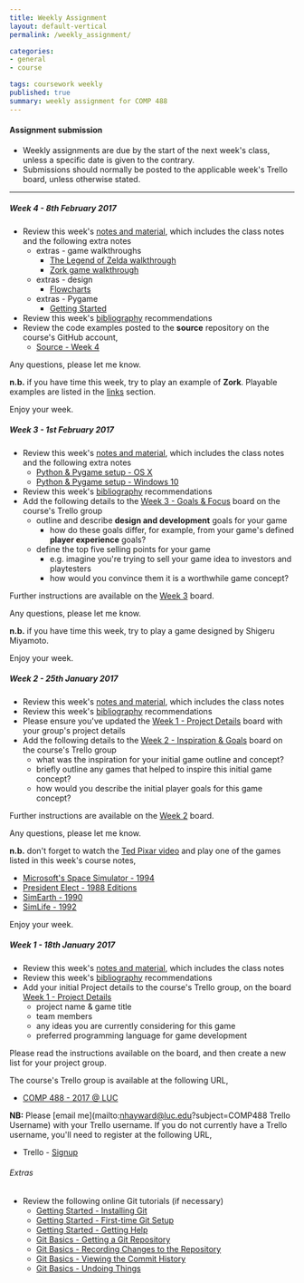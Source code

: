 ```yaml
---
title: Weekly Assignment
layout: default-vertical
permalink: /weekly_assignment/

categories:
- general
- course

tags: coursework weekly
published: true
summary: weekly assignment for COMP 488
---
```


#### Assignment submission
* Weekly assignments are due by the start of the next week's class, unless a specific date is given to the contrary.
* Submissions should normally be posted to the applicable week's Trello board, unless otherwise stated.

***

##### Week 4 - 8th February 2017
* Review this week's [notes and material](/notes), which includes the class notes and the following extra notes
  * extras - game walkthroughs
    * [The Legend of Zelda walkthrough](/assets/docs/extras/game-walkthroughs/LegendofZelda.pdf)
    * [Zork game walkthrough](/assets/docs/extras/game-walkthroughs/zork-outline-1995.pdf)
  * extras - design
    * [Flowcharts](/assets/docs/extras/game-design-dev/game-plan-flowcharts.pdf)
  * extras - Pygame
    * [Getting Started](/assets/docs/extras/pygame/getting-started.pdf)
* Review this week's [bibliography](/bibliography) recommendations
* Review the code examples posted to the **source** repository on the course's GitHub account,
  * [Source - Week 4](https://github.com/csteach488/source/tree/master/week4)

Any questions, please let me know.

**n.b.** if you have time this week, try to play an example of **Zork**. Playable examples are listed in the [links](/links) section.

Enjoy your week.

##### Week 3 - 1st February 2017
* Review this week's [notes and material](/notes), which includes the class notes and the following extra notes
  * [Python & Pygame setup - OS X](/assets/docs/extras/python-install-setup-osx.pdf)
  * [Python & Pygame setup - Windows 10](/assets/docs/extras/python-install-setup-windows.pdf)
* Review this week's [bibliography](/bibliography) recommendations
* Add the following details to the [Week 3 - Goals & Focus](https://trello.com/b/v8PRiv9A/week-3-goals-focus) board on the course's Trello group
  * outline and describe **design and development** goals for your game
    * how do these goals differ, for example, from your game's defined **player experience** goals?
  * define the top five selling points for your game
    * e.g. imagine you're trying to sell your game idea to investors and playtesters
    * how would you convince them it is a worthwhile game concept?

Further instructions are available on the [Week 3](https://trello.com/b/v8PRiv9A/week-3-goals-focus) board.

Any questions, please let me know.

**n.b.** if you have time this week, try to play a game designed by Shigeru Miyamoto.

Enjoy your week.

##### Week 2 - 25th January 2017
* Review this week's [notes and material](/notes), which includes the class notes
* Review this week's [bibliography](/bibliography) recommendations
* Please ensure you've updated the [Week 1 - Project Details](https://trello.com/b/QEYVLU7m/week-1-project-details) board with your group's project details
* Add the following details to the [Week 2 - Inspiration & Goals](https://trello.com/b/HaMepn9S/week-2-inspiration-goals) board on the course's Trello group
  * what was the inspiration for your initial game outline and concept?
  * briefly outline any games that helped to inspire this initial game concept?
  * how would you describe the initial player goals for this game concept?

Further instructions are available on the [Week 2](https://trello.com/b/HaMepn9S/week-2-inspiration-goals) board.

Any questions, please let me know.

**n.b.** don't forget to watch the [Ted Pixar video](https://www.ted.com/talks/danielle_feinberg_the_magic_ingredient_that_brings_pixar_movies_to_life) and play one of the games listed in this week's course notes,

  * [Microsoft's Space Simulator - 1994](https://archive.org/details/msdos_Microsoft_Space_Simulator_1994)
  * [President Elect - 1988 Editions](https://archive.org/details/msdos_President_Elect_-_1988_Edition_1987)
  * [SimEarth - 1990](https://archive.org/details/msdos_SimEarth_-_The_Living_Planet_1990)
  * [SimLife - 1992](https://archive.org/details/msdos_SimLife_1992)

Enjoy your week.

##### Week 1 - 18th January 2017
* Review this week's [notes and material](/notes), which includes the class notes
* Review this week's [bibliography](/bibliography) recommendations
* Add your initial Project details to the course's Trello group, on the board [Week 1 - Project Details](https://trello.com/b/QEYVLU7m/week-1-project-details)
  * project name & game title
  * team members
  * any ideas you are currently considering for this game
  * preferred programming language for game development

Please read the instructions available on the board, and then create a new list for your project group.

The course's Trello group is available at the following URL,

* [COMP 488 - 2017 @ LUC](https://trello.com/comp4882017luc)

**NB:** Please [email me](mailto:nhayward@luc.edu?subject=COMP488 Trello Username) with your Trello username. If you do not currently have a Trello username, you'll need to register at the following URL,

* Trello - [Signup](https://trello.com/signup)

###### Extras
* Review the following online Git tutorials (if necessary)
  * [Getting Started - Installing Git](http://git-scm.com/book/en/v2/Getting-Started-Installing-Git)
  * [Getting Started - First-time Git Setup](http://git-scm.com/book/en/v2/Getting-Started-First-Time-Git-Setup)
  * [Getting Started - Getting Help](http://git-scm.com/book/en/v2/Getting-Started-Getting-Help)
  * [Git Basics - Getting a Git Repository](http://git-scm.com/book/en/v2/Git-Basics-Getting-a-Git-Repository)
  * [Git Basics - Recording Changes to the Repository](http://git-scm.com/book/en/v2/Git-Basics-Recording-Changes-to-the-Repository)
  * [Git Basics - Viewing the Commit History](http://git-scm.com/book/en/v2/Git-Basics-Viewing-the-Commit-History)
  * [Git Basics - Undoing Things](http://git-scm.com/book/en/v2/Git-Basics-Undoing-Things)
